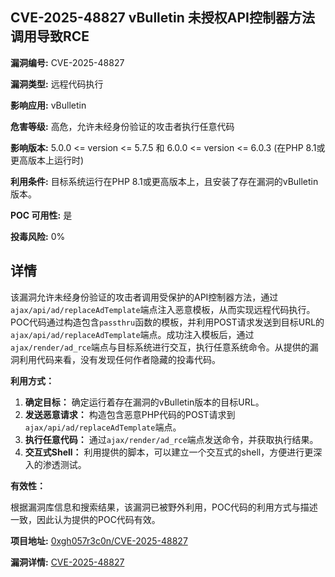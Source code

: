 ## CVE-2025-48827 vBulletin 未授权API控制器方法调用导致RCE

**漏洞编号:** CVE-2025-48827

**漏洞类型:** 远程代码执行

**影响应用:** vBulletin

**危害等级:** 高危，允许未经身份验证的攻击者执行任意代码

**影响版本:** 5.0.0 <= version <= 5.7.5 和 6.0.0 <= version <= 6.0.3 (在PHP 8.1或更高版本上运行时)

**利用条件:** 目标系统运行在PHP 8.1或更高版本上，且安装了存在漏洞的vBulletin版本。

**POC 可用性:** 是

**投毒风险:** 0%

## 详情

该漏洞允许未经身份验证的攻击者调用受保护的API控制器方法，通过`ajax/api/ad/replaceAdTemplate`端点注入恶意模板，从而实现远程代码执行。POC代码通过构造包含`passthru`函数的模板，并利用POST请求发送到目标URL的`ajax/api/ad/replaceAdTemplate`端点。成功注入模板后，通过`ajax/render/ad_rce`端点与目标系统进行交互，执行任意系统命令。从提供的漏洞利用代码来看，没有发现任何作者隐藏的投毒代码。

**利用方式：**

1.  **确定目标：** 确定运行着存在漏洞的vBulletin版本的目标URL。
2.  **发送恶意请求：**  构造包含恶意PHP代码的POST请求到`ajax/api/ad/replaceAdTemplate`端点。
3.  **执行任意代码：**  通过`ajax/render/ad_rce`端点发送命令，并获取执行结果。
4.  **交互式Shell：**  利用提供的脚本，可以建立一个交互式的shell，方便进行更深入的渗透测试。

**有效性：**

根据漏洞库信息和搜索结果，该漏洞已被野外利用，POC代码的利用方式与描述一致，因此认为提供的POC代码有效。


**项目地址:** [0xgh057r3c0n/CVE-2025-48827](https://github.com/0xgh057r3c0n/CVE-2025-48827)

**漏洞详情:** [CVE-2025-48827](https://nvd.nist.gov/vuln/detail/CVE-2025-48827)
